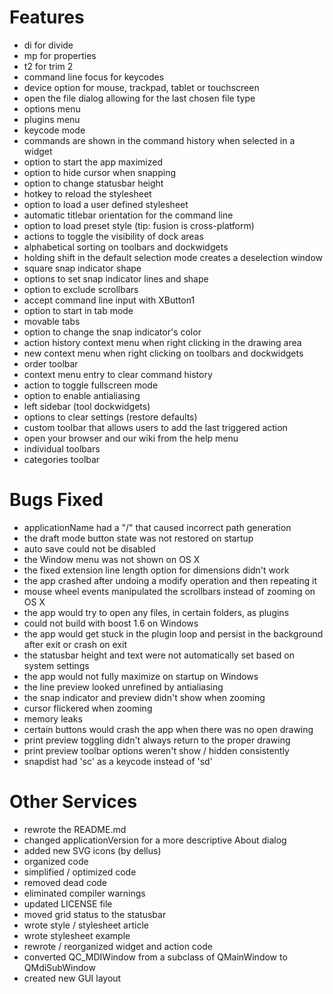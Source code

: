 # Features

- di for divide
- mp for properties
- t2 for trim 2
- command line focus for keycodes
- device option for mouse, trackpad, tablet or touchscreen
- open the file dialog allowing for the last chosen file type
- options menu
- plugins menu
- keycode mode
- commands are shown in the command history when selected in a widget
- option to start the app maximized
- option to hide cursor when snapping
- option to change statusbar height
- hotkey to reload the stylesheet
- option to load a user defined stylesheet
- automatic titlebar orientation for the command line
- option to load preset style (tip: fusion is cross-platform)
- actions to toggle the visibility of dock areas
- alphabetical sorting on toolbars and dockwidgets
- holding shift in the default selection mode creates a deselection window
- square snap indicator shape
- options to set snap indicator lines and shape
- option to exclude scrollbars
- accept command line input with XButton1
- option to start in tab mode
- movable tabs
- option to change the snap indicator's color
- action history context menu when right clicking in the drawing area
- new context menu when right clicking on toolbars and dockwidgets
- order toolbar
- context menu entry to clear command history
- action to toggle fullscreen mode
- option to enable antialiasing
- left sidebar (tool dockwidgets)
- options to clear settings (restore defaults)
- custom toolbar that allows users to add the last triggered action
- open your browser and our wiki from the help menu
- individual toolbars
- categories toolbar

# Bugs Fixed

- applicationName had a "/" that caused incorrect path generation
- the draft mode button state was not restored on startup
- auto save could not be disabled
- the Window menu was not shown on OS X
- the fixed extension line length option for dimensions didn't work
- the app crashed after undoing a modify operation and then repeating it
- mouse wheel events manipulated the scrollbars instead of zooming on OS X
- the app would try to open any files, in certain folders, as plugins
- could not build with boost 1.6 on Windows
- the app would get stuck in the plugin loop and persist in the background after exit or crash on exit
- the statusbar height and text were not automatically set based on system settings
- the app would not fully maximize on startup on Windows
- the line preview looked unrefined by antialiasing
- the snap indicator and preview didn't show when zooming
- cursor flickered when zooming
- memory leaks
- certain buttons would crash the app when there was no open drawing
- print preview toggling didn't always return to the proper drawing
- print preview toolbar options weren't show / hidden consistently
- snapdist had 'sc' as a keycode instead of 'sd'

# Other Services

- rewrote the README.md
- changed applicationVersion for a more descriptive About dialog
- added new SVG icons (by dellus)
- organized code
- simplified / optimized code
- removed dead code
- eliminated compiler warnings
- updated LICENSE file
- moved grid status to the statusbar
- wrote style / stylesheet article
- wrote stylesheet example
- rewrote / reorganized widget and action code
- converted QC_MDIWindow from a subclass of QMainWindow to QMdiSubWindow
- created new GUI layout
